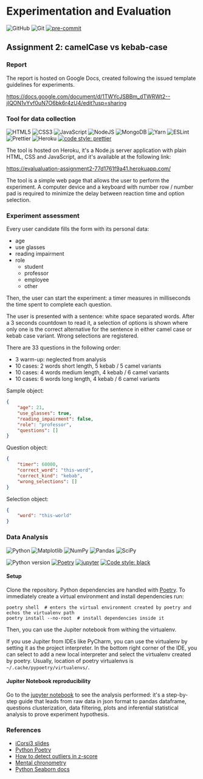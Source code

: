 # Experimentation and Evaluation

![GitHub](https://img.shields.io/badge/github-%23121011.svg?style=for-the-badge&logo=github&logoColor=white)
![Git](https://img.shields.io/badge/git-%23F05033.svg?style=for-the-badge&logo=git&logoColor=white)
[![pre-commit](https://img.shields.io/badge/pre--commit-enabled-brightgreen?logo=pre-commit)](https://github.com/pre-commit/pre-commit)

## Assignment 2: camelCase vs kebab-case

### Report

The report is hosted on Google Docs,
created following the issued template guidelines for experiments.

https://docs.google.com/document/d/1TWYcJSBBm_dTWRWt2--jIQON1vYvf0uN7O6bk6r4zU4/edit?usp=sharing

### Tool for data collection

![HTML5](https://img.shields.io/badge/html5-%23E34F26.svg?style=for-the-badge&logo=html5&logoColor=white)
![CSS3](https://img.shields.io/badge/css3-%231572B6.svg?style=for-the-badge&logo=css3&logoColor=white)
![JavaScript](https://img.shields.io/badge/javascript-%23323330.svg?style=for-the-badge&logo=javascript&logoColor=%23F7DF1E)
![NodeJS](https://img.shields.io/badge/node.js-6DA55F?style=for-the-badge&logo=node.js&logoColor=white)
![MongoDB](https://img.shields.io/badge/MongoDB-%234ea94b.svg?style=for-the-badge&logo=mongodb&logoColor=white)
![Yarn](https://img.shields.io/badge/yarn-%232C8EBB.svg?style=for-the-badge&logo=yarn&logoColor=white)
![ESLint](https://img.shields.io/badge/ESLint-4B3263?style=for-the-badge&logo=eslint&logoColor=white)
![Prettier](https://img.shields.io/badge/prettier-1A2C34?style=for-the-badge&logo=prettier&logoColor=F7BA3E)
![Heroku](https://img.shields.io/badge/heroku-%23430098.svg?style=for-the-badge&logo=heroku&logoColor=white)
[![code style: prettier](https://img.shields.io/badge/code_style-prettier-ff69b4.svg?style=flat-square)](https://github.com/prettier/prettier)

The tool is hosted on Heroku, it's a Node.js server application with
plain HTML, CSS and JavaScript,
and it's available at the following link:

https://evalualuation-assignment2-77d1761f9a41.herokuapp.com/

The tool is a simple web page that allows the user to perform the experiment.
A computer device and a keyboard with number row / number pad is required
to minimize the delay between reaction time and option selection.

### Experiment assessment

Every user candidate fills the form with its personal data:

-   age
-   use glasses
-   reading impairment
-   role
    -   student
    -   professor
    -   employee
    -   other

Then, the user can start the experiment:
a timer measures in milliseconds the time spent to complete each question.

The user is presented with a sentence: white space separated words.
After a 3 seconds countdown to read it, a selection of options is shown
where only one is the correct alternative for the sentence in either
camel case or kebab case variant.
Wrong selections are registered.

There are 33 questions in the following order:

-   3 warm-up: neglected from analysis
-   10 cases: 2 words short length, 5 kebab / 5 camel variants
-   10 cases: 4 words medium length, 4 kebab / 6 camel variants
-   10 cases: 6 words long length, 4 kebab / 6 camel variants

Sample object:

```json
{
    "age": 21,
    "use_glasses": true,
    "reading_impairment": false,
    "role": "professor",
    "questions": []
}
```

Question object:

```json
{
    "timer": 60000,
    "correct_word": "this-word",
    "correct_kind": "kebab",
    "wrong_selections": []
}
```

Selection object:

```json
{
    "word": "this-world"
}
```

### Data Analysis

![Python](https://img.shields.io/badge/python-3670A0?style=for-the-badge&logo=python&logoColor=ffdd54)
![Matplotlib](https://img.shields.io/badge/Matplotlib-%23ffffff.svg?style=for-the-badge&logo=Matplotlib&logoColor=black)
![NumPy](https://img.shields.io/badge/numpy-%23013243.svg?style=for-the-badge&logo=numpy&logoColor=white)
![Pandas](https://img.shields.io/badge/pandas-%23150458.svg?style=for-the-badge&logo=pandas&logoColor=white)
![SciPy](https://img.shields.io/badge/SciPy-%230C55A5.svg?style=for-the-badge&logo=scipy&logoColor=%white)

![Python version](https://img.shields.io/badge/python-3.10-blue.svg)
[![Poetry](https://img.shields.io/endpoint?url=https://python-poetry.org/badge/v0.json)](https://python-poetry.org/)
[![jupyter](https://img.shields.io/badge/Jupyter-Lab-F37626.svg?style=flat&logo=Jupyter)](https://jupyterlab.readthedocs.io/en/stable)
[![Code style: black](https://img.shields.io/badge/code%20style-black-000000.svg)](https://github.com/psf/black)

#### Setup

Clone the repository.
Python dependencies are handled with [Poetry](#references).
To immediately create a virtual environment and install dependencies run:

```shell
poetry shell  # enters the virtual environment created by poetry and echos the virtualenv path
poetry install --no-root  # install dependencies inside it
```

Then, you can use the Jupiter notebook from withing the virtualenv.

If you use Jupiter from IDEs like PyCharm,
you can use the virtualenv by setting it as the project interpreter.
In the bottom right corner of the IDE,
you can select to add a new local interpreter and select the virtualenv created by poetry.
Usually, location of poetry virtualenvs is `~/.cache/pypoetry/virtualenvs/`.

#### Jupiter Notebook reproducibility

Go to the [jupyter notebook](./display.ipynb) to see the analysis performed:
it's a step-by-step guide that leads from raw data in json format
to pandas dataframe, questions clusterization, data filtering, plots and
inferential statistical analysis to prove experiment hypothesis.

### References

-   [iCorsi3 slides](https://www.icorsi.ch/course/view.php?id=16919)
-   [Python Poetry](https://python-poetry.org/docs/)
-   [How to detect outliers in z-score](https://www.machinelearningplus.com/machine-learning/how-to-detect-outliers-with-z-score/)
-   [Mental chronometry](https://en.wikipedia.org/wiki/Mental_chronometry#References)
-   [Python Seaborn docs](https://seaborn.pydata.org/)

